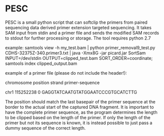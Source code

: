# PESC
PESC is a small python script that can softclip the primers from paired sequencing data derived primer extension targeted sequencing.
It takes SAM input from stdin and a primer file and sends the modified SAM records to stdout for further processing or storage.
The tool requires python 2.7

example: samtools view -h my_test.bam | python primer_removal9_test.py CDHS-32375Z-340.primer3.txt | 
java -Xmx8G -jar picard.jar SortSam INPUT=/dev/stdin OUTPUT=clipped_test.bam SORT_ORDER=coordinate; samtools index clipped_output.bam

example of a primer file (please do not include the header!):

chromosome  position  strand  primer-sequence

chr1	115252238	0	GAGGTATCAATGTATGGAATCCCGTGCATCTTG

The position should match the last basepair of the primer sequence at the border to the actual start of the captured DNA fragment. It is important to have the complete primer sequence, as the program determines the length to be clipped based on the length of the primer. If only the length of the primer but not its sequence is known, it is instead possible to just pass a dummy sequence of the correct length.

